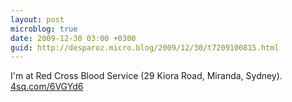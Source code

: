 ```yaml
---
layout: post
microblog: true
date: 2009-12-30 03:00 +0300
guid: http://desparoz.micro.blog/2009/12/30/t7209100815.html
---
```

I'm at Red Cross Blood Service (29 Kiora Road, Miranda, Sydney). [4sq.com/6VGYd6](http://4sq.com/6VGYd6)
